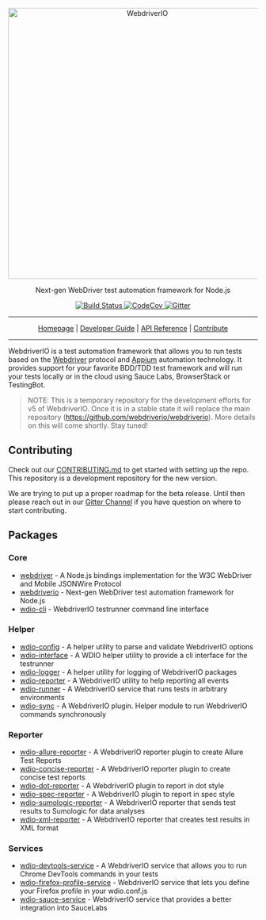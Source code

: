 <p align="center">
    <a href="http://webdriver.io/">
        <img alt="WebdriverIO" src="http://www.christian-bromann.com/wdio.png" width="546">
    </a>
</p>

<p align="center">
    Next-gen WebDriver test automation framework for Node.js
</p>

<p align="center">
    <a href="https://travis-ci.org/webdriverio/v5.svg?branch=master">
        <img alt="Build Status" src="https://travis-ci.org/webdriverio/v5.svg?branch=master">
    </a>
    <a href="https://codecov.io/gh/webdriverio/v5">
        <img alt="CodeCov" src="https://codecov.io/gh/webdriverio/v5/branch/master/graph/badge.svg">
    </a>
    <a href="https://gitter.im/webdriverio/v5">
        <img alt="Gitter" src="https://badges.gitter.im/webdriverio/v5.svg">
    </a>
</p>

***

<p align="center">
    <a href="http://webdriver.io">Homepage</a> |
    <a href="http://webdriver.io/guide.html">Developer Guide</a> |
    <a href="http://webdriver.io/api.html">API Reference</a> |
    <a href="http://webdriver.io/contribute.html">Contribute</a>
</p>

***

WebdriverIO is a test automation framework that allows you to run tests based on the [Webdriver](https://w3c.github.io/webdriver/webdriver-spec.html) protocol and [Appium](http://appium.io/) automation technology. It provides support for your favorite BDD/TDD test framework and will run your tests locally or in the cloud using Sauce Labs, BrowserStack or TestingBot.

> NOTE: This is a temporary repository for the development efforts for v5 of WebdriverIO. Once it is in a stable state it will replace the main repository (https://github.com/webdriverio/webdriverio). More details on this will come shortly. Stay tuned!

## Contributing

Check out our [CONTRIBUTING.md](CONTRIBUTING.md) to get started with setting up the repo. This repository is a development repository for the new version.

We are trying to put up a proper roadmap for the beta release. Until then please reach out in our [Gitter Channel](https://gitter.im/webdriverio/v5) if you have question on where to start contributing.

## Packages

### Core

- [webdriver](https://github.com/webdriverio/v5/tree/master/packages/webdriver) - A Node.js bindings implementation for the W3C WebDriver and Mobile JSONWire Protocol
- [webdriverio](https://github.com/webdriverio/v5/blob/master/packages/webdriverio) - Next-gen WebDriver test automation framework for Node.js
- [wdio-cli](https://github.com/webdriverio/v5/tree/master/packages/wdio-cli) - WebdriverIO testrunner command line interface

### Helper

- [wdio-config](https://github.com/webdriverio/v5/blob/master/packages/wdio-config) - A helper utility to parse and validate WebdriverIO options
- [wdio-interface](https://github.com/webdriverio/v5/tree/master/packages/wdio-interface) - A WDIO helper utility to provide a cli interface for the testrunner
- [wdio-logger](https://github.com/webdriverio/v5/tree/master/packages/wdio-logger) - A helper utility for logging of WebdriverIO packages
- [wdio-reporter](https://github.com/webdriverio/v5/tree/master/packages/wdio-reporter) - A WebdriverIO utility to help reporting all events
- [wdio-runner](https://github.com/webdriverio/v5/tree/master/packages/wdio-runner) - A WebdriverIO service that runs tests in arbitrary environments
- [wdio-sync](https://github.com/webdriverio/v5/tree/master/packages/wdio-sync) - A WebdriverIO plugin. Helper module to run WebdriverIO commands synchronously

### Reporter

- [wdio-allure-reporter](https://github.com/webdriverio/v5/tree/master/packages/wdio-allure-reporter) - A WebdriverIO reporter plugin to create Allure Test Reports
- [wdio-concise-reporter](https://github.com/webdriverio/v5/tree/master/packages/wdio-concise-reporter) - A WebdriverIO reporter plugin to create concise test reports
- [wdio-dot-reporter](https://github.com/webdriverio/v5/tree/master/packages/wdio-dot-reporter) - A WebdriverIO plugin to report in dot style
- [wdio-spec-reporter](https://github.com/webdriverio/v5/tree/master/packages/wdio-spec-reporter) - A WebdriverIO plugin to report in spec style
- [wdio-sumologic-reporter](https://github.com/webdriverio/v5/tree/master/packages/wdio-sumologic-reporter) - A WebdriverIO reporter that sends test results to Sumologic for data analyses
- [wdio-xml-reporter](https://github.com/webdriverio/v5/tree/master/packages/wdio-xml-reporter) - A WebdriverIO reporter that creates test results in XML format

### Services

- [wdio-devtools-service](https://github.com/webdriverio/v5/tree/master/packages/wdio-devtools-service) - A WebdriverIO service that allows you to run Chrome DevTools commands in your tests
- [wdio-firefox-profile-service](https://github.com/webdriverio/v5/tree/master/packages/wdio-firefox-profile-service) - WebdriverIO service that lets you define your Firefox profile in your wdio.conf.js
- [wdio-sauce-service](https://github.com/webdriverio/v5/tree/master/packages/wdio-sauce-service) - WebdriverIO service that provides a better integration into SauceLabs

